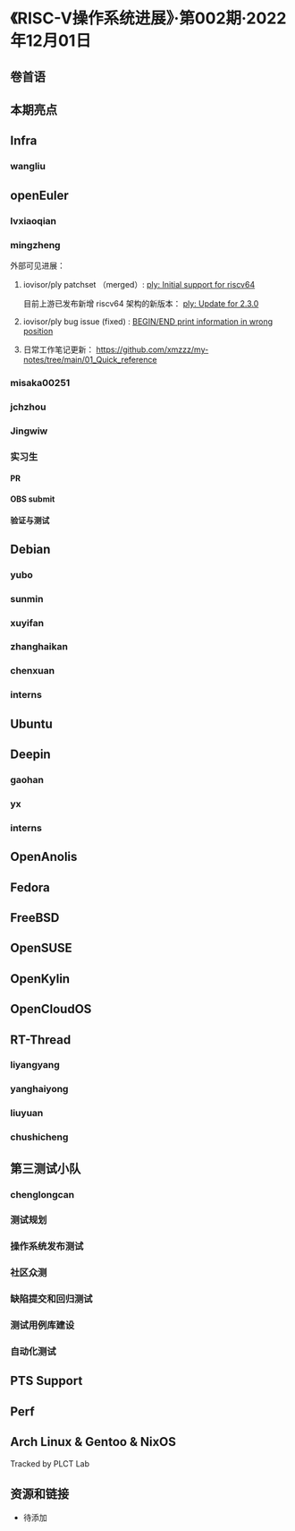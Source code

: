 # 《RISC-V操作系统进展》·第002期·2022年12月01日

## 卷首语

## 本期亮点

## Infra

### wangliu

## openEuler

### lvxiaoqian

### mingzheng

外部可见进展：

1. iovisor/ply patchset （merged）: [ply: Initial support for riscv64](https://github.com/iovisor/ply/pull/82)

   目前上游已发布新增 riscv64 架构的新版本： [ply: Update for 2.3.0](https://github.com/iovisor/ply/commit/864fac79116870df1ab7aa21e639578807e41e75)

2. iovisor/ply bug issue (fixed) : [BEGIN/END print information in wrong position](https://github.com/iovisor/ply/issues/83)

3. 日常工作笔记更新： https://github.com/xmzzz/my-notes/tree/main/01_Quick_reference

### misaka00251

### jchzhou

### Jingwiw

### 实习生

#### PR

#### OBS submit

#### 验证与测试

## Debian

### yubo

### sunmin

### xuyifan

### zhanghaikan

### chenxuan

### interns

## Ubuntu

## Deepin

### gaohan

### yx

### interns

## OpenAnolis

## Fedora

## FreeBSD

## OpenSUSE

## OpenKylin

## OpenCloudOS

## RT-Thread
### liyangyang

### yanghaiyong

### liuyuan

### chushicheng

## 第三测试小队
### chenglongcan

### 测试规划

### 操作系统发布测试

### 社区众测

### 缺陷提交和回归测试

### 测试用例库建设


### 自动化测试

## PTS Support

## Perf

## Arch Linux & Gentoo & NixOS

Tracked by PLCT Lab

## 资源和链接

- 待添加
